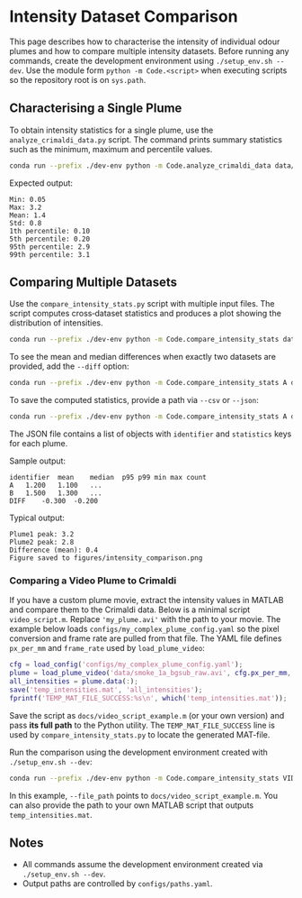 # Intensity Dataset Comparison

This page describes how to characterise the intensity of individual odour plumes and how to compare multiple intensity datasets.
Before running any commands, create the development environment using `./setup_env.sh --dev`.
Use the module form `python -m Code.<script>` when executing scripts so the repository root is on `sys.path`.

## Characterising a Single Plume

To obtain intensity statistics for a single plume, use the `analyze_crimaldi_data.py` script. The command prints summary statistics such as the minimum, maximum and percentile values.

```bash
conda run --prefix ./dev-env python -m Code.analyze_crimaldi_data data/raw/plume1.hdf5
```

Expected output:

```
Min: 0.05
Max: 3.2
Mean: 1.4
Std: 0.8
1th percentile: 0.10
5th percentile: 0.20
95th percentile: 2.9
99th percentile: 3.1
```

## Comparing Multiple Datasets

Use the `compare_intensity_stats.py` script with multiple input files. The script computes cross‑dataset statistics and produces a plot showing the distribution of intensities.

```bash
conda run --prefix ./dev-env python -m Code.compare_intensity_stats data/raw/plume1.hdf5 data/raw/plume2.hdf5
```

To see the mean and median differences when exactly two datasets are provided, add the `--diff` option:

```bash
conda run --prefix ./dev-env python -m Code.compare_intensity_stats A data/raw/plume1.hdf5 B data/raw/plume2.hdf5 --diff
```

To save the computed statistics, provide a path via `--csv` or `--json`:

```bash
conda run --prefix ./dev-env python -m Code.compare_intensity_stats A data/raw/plume1.hdf5 B data/raw/plume2.hdf5 --json results/stats.json
```
The JSON file contains a list of objects with ``identifier`` and ``statistics`` keys for each plume.

Sample output:

```
identifier	mean	median	p95	p99	min	max	count
A	1.200	1.100	...
B	1.500	1.300	...
DIFF	-0.300	-0.200				
```

Typical output:

```
Plume1 peak: 3.2
Plume2 peak: 2.8
Difference (mean): 0.4
Figure saved to figures/intensity_comparison.png
```

### Comparing a Video Plume to Crimaldi

If you have a custom plume movie, extract the intensity values in MATLAB and compare
them to the Crimaldi data. Below is a minimal script `video_script.m`. Replace
`'my_plume.avi'` with the path to your movie. The example below loads
`configs/my_complex_plume_config.yaml` so the pixel conversion and frame rate
are pulled from that file. The YAML file defines `px_per_mm` and
`frame_rate` used by `load_plume_video`:

```matlab
cfg = load_config('configs/my_complex_plume_config.yaml');
plume = load_plume_video('data/smoke_1a_bgsub_raw.avi', cfg.px_per_mm, cfg.frame_rate);
all_intensities = plume.data(:);
save('temp_intensities.mat', 'all_intensities');
fprintf('TEMP_MAT_FILE_SUCCESS:%s\n', which('temp_intensities.mat'));
```

Save the script as `docs/video_script_example.m` (or your own version) and pass **its full path** to the Python utility. The
`TEMP_MAT_FILE_SUCCESS` line is used by `compare_intensity_stats.py` to locate the
generated MAT-file.

Run the comparison using the development environment created with `./setup_env.sh --dev`:

```bash
conda run --prefix ./dev-env python -m Code.compare_intensity_stats VID video docs/video_script_example.m CRIM crimaldi data/10302017_10cms_bounded.hdf5 --matlab_exec /path/to/matlab
```

In this example, `--file_path` points to `docs/video_script_example.m`. You can also provide the path to your own MATLAB script that outputs `temp_intensities.mat`.

## Notes

- All commands assume the development environment created via `./setup_env.sh --dev`.
- Output paths are controlled by `configs/paths.yaml`.
